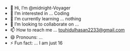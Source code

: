 - 👋 Hi, I’m @midnight-Voyager
- 👀 I’m interested in ... Coding
- 🌱 I’m currently learning ... nothing
- 💞️ I’m looking to collaborate on ... 
- 📫 How to reach me ... touhidulhasan2233@gmail.com
- 😄 Pronouns: ...
- ⚡ Fun fact: ... I am just 16

<!---
midnight-Voyager/midnight-Voyager is a ✨ special ✨ repository because its `README.md` (this file) appears on your GitHub profile.
You can click the Preview link to take a look at your changes.
--->
